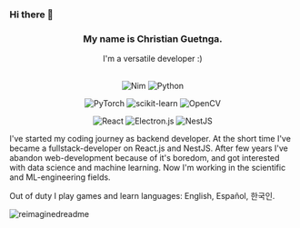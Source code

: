 ### Hi there 👋

<div align="center">
  <h3>My name is Christian Guetnga.</h3>
  I'm a versatile developer :)<br/>
  
  <br/>
  
  ![Nim](https://img.shields.io/badge/nim-%23FFE953.svg?style=for-the-badge&logo=nim&logoColor=white)
  ![Python](https://img.shields.io/badge/python-3670A0?style=for-the-badge&logo=python&logoColor=ffdd54)
  <br/>
  
  ![PyTorch](https://img.shields.io/badge/PyTorch-%23EE4C2C.svg?style=for-the-badge&logo=PyTorch&logoColor=white)
  ![scikit-learn](https://img.shields.io/badge/scikit--learn-%23F7931E.svg?style=for-the-badge&logo=scikit-learn&logoColor=white)
  ![OpenCV](https://img.shields.io/badge/opencv-%23white.svg?style=for-the-badge&logo=opencv&logoColor=white)
  <br />

  ![React](https://img.shields.io/badge/react-%2320232a.svg?style=for-the-badge&logo=react&logoColor=%2361DAFB)
  ![Electron.js](https://img.shields.io/badge/Electron-191970?style=for-the-badge&logo=Electron&logoColor=white)
  ![NestJS](https://img.shields.io/badge/nestjs-%23E0234E.svg?style=for-the-badge&logo=nestjs&logoColor=white)
</div>

I've started my coding journey as backend developer. At the short time I've became a fullstack-developer on React.js and NestJS. After few years I've abandon web-development because of it's boredom, and got interested with data science and machine learning. Now I'm working in the scientific and ML-engineering fields.

Out of duty I play games and learn languages: English, Español, 한국인.

<img src="https://myreadme.vercel.app/api/embed/lsdrfrx?panels=userstatistics,toprepositories,toplanguages,commitgraph" alt="reimaginedreadme" />

